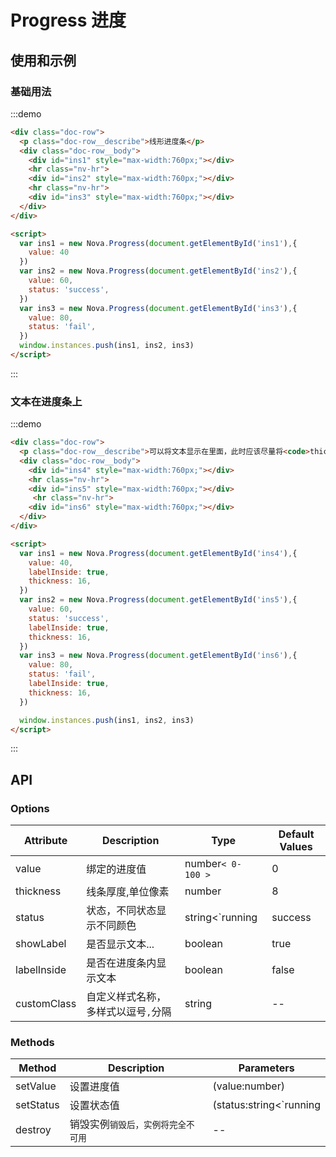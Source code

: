 # Progress 进度

## 使用和示例

### 基础用法

:::demo
```html
<div class="doc-row">
  <p class="doc-row__describe">线形进度条</p>
  <div class="doc-row__body">
    <div id="ins1" style="max-width:760px;"></div>
    <hr class="nv-hr">
    <div id="ins2" style="max-width:760px;"></div>
    <hr class="nv-hr">
    <div id="ins3" style="max-width:760px;"></div>
  </div>  
</div>

<script>
  var ins1 = new Nova.Progress(document.getElementById('ins1'),{
    value: 40
  })
  var ins2 = new Nova.Progress(document.getElementById('ins2'),{
    value: 60,
    status: 'success',
  })
  var ins3 = new Nova.Progress(document.getElementById('ins3'),{
    value: 80,
    status: 'fail',
  })
  window.instances.push(ins1, ins2, ins3)
</script>  
```
:::


### 文本在进度条上

:::demo
```html
<div class="doc-row">
  <p class="doc-row__describe">可以将文本显示在里面，此时应该尽量将<code>thickness</code>调大点，以便可以放置文本</p>
  <div class="doc-row__body">
    <div id="ins4" style="max-width:760px;"></div>
    <hr class="nv-hr">
    <div id="ins5" style="max-width:760px;"></div>
     <hr class="nv-hr">
    <div id="ins6" style="max-width:760px;"></div>
  </div>  
</div>

<script>
  var ins1 = new Nova.Progress(document.getElementById('ins4'),{
    value: 40,
    labelInside: true,
    thickness: 16,
  })
  var ins2 = new Nova.Progress(document.getElementById('ins5'),{
    value: 60,
    status: 'success',
    labelInside: true,
    thickness: 16,
  })
  var ins3 = new Nova.Progress(document.getElementById('ins6'),{
    value: 80,
    status: 'fail',
    labelInside: true,
    thickness: 16,
  })

  window.instances.push(ins1, ins2, ins3)
</script>  
```
:::


## API

### Options
| Attribute   | Description | Type |  Default Values |
| ----------- | ----------- | ----------- | ----------- |
| value | 绑定的进度值 | number`< 0- 100 >` | 0 |
| thickness | 线条厚度,单位像素 | number | 8 |
| status | 状态，不同状态显示不同颜色 | string<`running | success | fail`> | `running` |
| showLabel | 是否显示文本... | boolean | true |
| labelInside | 是否在进度条内显示文本 | boolean | false |
| customClass | 自定义样式名称，多样式以逗号`,`分隔 | string | -- |


### Methods
| Method  | Description | Parameters |
| ----------- | ----------- | ----------- |
| setValue | 设置进度值 | (value:number) |
| setStatus | 设置状态值 | (status:string<`running | success | fail`>) |
| destroy | 销毁实例`销毁后，实例将完全不可用` | -- |
